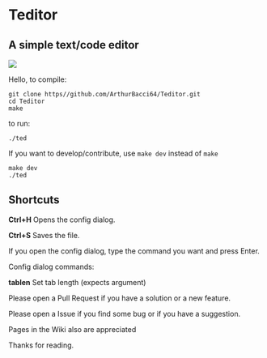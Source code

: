 # Teditor
## A simple text/code editor

<image src="teditor.gif">

Hello, to compile:

```
git clone https//github.com/ArthurBacci64/Teditor.git
cd Teditor
make
```

to run:

```
./ted
```

If you want to develop/contribute, use `make dev` instead of `make`

```
make dev
./ted
```

## Shortcuts
**Ctrl+H** Opens the config dialog.

**Ctrl+S** Saves the file.


If you open the config dialog, type the command you want
and press Enter.


Config dialog commands:

**tablen** Set tab length (expects argument)


Please open a Pull Request if you have a solution or a new feature.

Please open a Issue if you find some bug or if you have a suggestion.

Pages in the Wiki also are appreciated

Thanks for reading.
